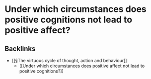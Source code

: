 # Under which circumstances does positive cognitions not lead to positive affect?
## Backlinks
* [[§The virtuous cycle of thought, action and behaviour]]
	* [[Under which circumstances does positive affect not lead to positive cognitions?]]

<!-- #p1 -->

<!-- {BearID:A2CF9BBF-5FCF-42E3-A1FE-8F98459B8635-41707-00003C27C594C88C} -->
